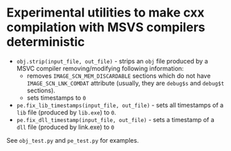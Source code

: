 # Experimental utilities to make cxx compilation with MSVS compilers deterministic

* `obj.strip(input_file, out_file)` - strips an `obj` file produced by a MSVC compiler removing/modifying following information:
  * removes `IMAGE_SCN_MEM_DISCARDABLE` sections which do not have `IMAGE_SCN_LNK_COMDAT` attribute
    (usually, they are `debug$s` and `debug$t` sections).
  * sets timestamps to `0`
* `pe.fix_lib_timestamps(input_file, out_file)` - sets all timestamps of a `lib` file (produced by `lib.exe`) to `0`.
* `pe.fix_dll_timestamp(input_file, out_file)` - sets a timestamp of a `dll` file (produced by link.exe) to `0`

See `obj_test.py` and `pe_test.py` for examples.
